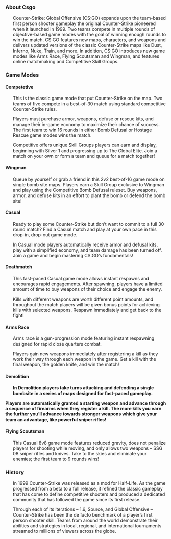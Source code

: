 <h3> About Csgo </h3>
  <ol> Counter-Strike: Global Offensive (CS:GO) expands upon the team-based first person shooter gameplay the original Counter-Strike pioneered when it launched in 1999. Two teams compete in multiple rounds of objective-based game modes with the goal of winning enough rounds to win the match. CS:GO features new maps, characters, and weapons and delivers updated versions of the classic Counter-Strike maps like Dust, Inferno, Nuke, Train, and more. In addition, CS:GO introduces new game modes like Arms Race, Flying Scoutsman and Wingman, and features online matchmaking and Competitive Skill Groups.
  </ol>

<h3> Game Modes </h3>
<h4> Competetive </h4>
  <ol> This is the classic game mode that put Counter-Strike on the map. Two teams of five compete in a best-of-30 match using standard competitive Counter-Strike rules.

Players must purchase armor, weapons, defuse or rescue kits, and manage their in-game economy to maximize their chance of success. The first team to win 16 rounds in either Bomb Defusal or Hostage Rescue game modes wins the match.

Competitive offers unique Skill Groups players can earn and display, beginning with Silver 1 and progressing up to The Global Elite. Join a match on your own or form a team and queue for a match together!
  </ol>

<h4> Wingman </h4>
  <ol> Queue by yourself or grab a friend in this 2v2 best-of-16 game mode on single bomb site maps. Players earn a Skill Group exclusive to Wingman and play using the Competitive Bomb Defusal ruleset. Buy weapons, armor, and defuse kits in an effort to plant the bomb or defend the bomb site! </ol>

<h4> Casual </h4>
  <ol> Ready to play some Counter-Strike but don’t want to commit to a full 30 round match? Find a Casual match and play at your own pace in this drop-in, drop-out game mode.

In Casual mode players automatically receive armor and defusal kits, play with a simplified economy, and team damage has been turned off. Join a game and begin mastering CS:GO’s fundamentals! </ol>

<h4> Deathmatch </h4>
  <ol> This fast-paced Casual game mode allows instant respawns and encourages rapid engagements. After spawning, players have a limited amount of time to buy weapons of their choice and engage the enemy.

Kills with different weapons are worth different point amounts, and throughout the match players will be given bonus points for achieving kills with selected weapons. Respawn immediately and get back to the fight! </ol>

<h4> Arms Race </h4>
  <ol> Arms race is a gun-progression mode featuring instant respawning designed for rapid close quarters combat.

Players gain new weapons immediately after registering a kill as they work their way through each weapon in the game. Get a kill with the final weapon, the golden knife, and win the match! </ol>

<h4> Demolition <h4>
  <ol> In Demolition players take turns attacking and defending a single bombsite in a series of maps designed for fast-paced gameplay.</ol>

Players are automatically granted a starting weapon and advance through a sequence of firearms when they register a kill. The more kills you earn the further you’ll advance towards stronger weapons which give your team an advantage, like powerful sniper rifles! </ol>

<h4> Flying Scoutsman </h4>
  <ol> This Casual 8v8 game mode features reduced gravity, does not penalize players for shooting while moving, and only allows two weapons – SSG 08 sniper rifles and knives. Take to the skies and eliminate your enemies; the first team to 9 rounds wins! </ol>

<h3> History </h3>
  <ol> In 1999 Counter-Strike was released as a mod for Half-Life. As the game progressed from a beta to a full release, it refined the classic gameplay that has come to define competitive shooters and produced a dedicated community that has followed the game since its first release.

Through each of its iterations – 1.6, Source, and Global Offensive – Counter-Strike has been the de facto benchmark of a player’s first person shooter skill. Teams from around the world demonstrate their abilities and strategies in local, regional, and international tournaments streamed to millions of viewers across the globe. </ol>
